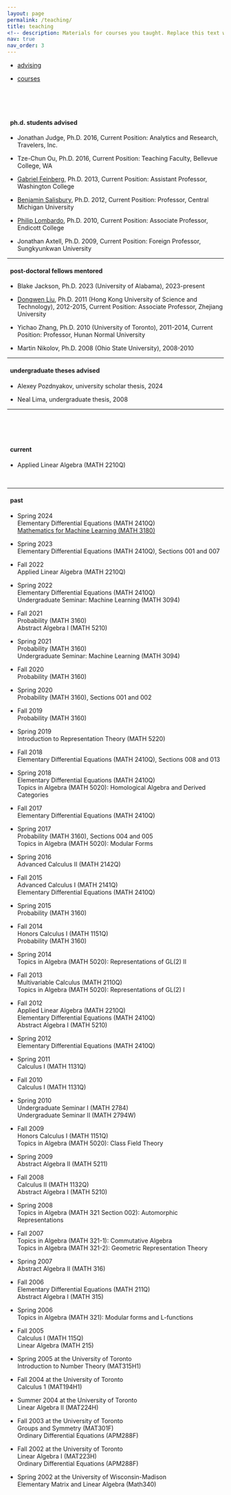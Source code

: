 ```yaml
---
layout: page
permalink: /teaching/
title: teaching
<!-- description: Materials for courses you taught. Replace this text with your description. -->
nav: true
nav_order: 3
---
```




<ul>
<li><p><a href="#ad">advising</a></p></li>
<li><p><a href="#ct">courses</a></p></li> 

</ul>

<a id="ad">
&nbsp;<br> &nbsp;<br> &nbsp;<br>

<h4>&nbsp; ph.d. students advised</h4>

<ul>

<li><p>Jonathan Judge</a>, Ph.D. 2016, Current Position: Analytics and Research,
Travelers, Inc.</p> </li>
<li><p>Tze-Chun Ou, Ph.D. 2016, Current Position: Teaching Faculty, Bellevue College, WA</p> </li>
<li><p><a href="https://www.washcoll.edu/people_departments/faculty/feinberg-gabe.php">Gabriel
Feinberg</a>, Ph.D. 2013, Current Position: Assistant
Professor, Washington College</p> </li>
<li><p><a href="http://people.cst.cmich.edu/salis1bt/">Benjamin
Salisbury</a>, Ph.D. 2012, Current Position: Professor, Central Michigan University</p> </li>  
<li><p><a href="https://www.endicott.edu/academics/schools/science-technology/faculty/p/philip-lombardo">Philip Lombardo</a>, Ph.D. 2010, Current Position: Associate
Professor, Endicott College</p> </li>
<li><p>Jonathan Axtell, Ph.D. 2009, Current Position: Foreign
Professor,
Sungkyunkwan University</p> </li>


</ul>

<hr>


<h4>&nbsp; post-doctoral fellows mentored</h4>

<ul>
<li><p>Blake Jackson</a>, Ph.D. 2023 (University of Alabama), 2023-present</p> </li>

<li><p><a href="https://person.zju.edu.cn/en/dwliu/850065.html">Dongwen Liu</a>, Ph.D. 2011 (Hong Kong University of Science and Technology), 2012-2015, Current Position: Associate Professor, Zhejiang University</p> </li>

<li>Yichao Zhang, Ph.D. 2010 (University of Toronto), 2011-2014, Current Position: Professor, Hunan Normal University</p> </li>  


<li><p>Martin Nikolov, Ph.D. 2008 (Ohio State University), 2008-2010</p> </li>


</ul>


<hr>


<h4>&nbsp; undergraduate theses advised</h4>

<ul>

<li><p>Alexey Pozdnyakov</a>, university scholar thesis, 2024</p> </li>

<li><p>Neal Lima</a>, undergraduate thesis, 2008</p> </li>

</ul>


<hr>

<a id="ct">
&nbsp;<br> &nbsp;<br> &nbsp;<br>


<h4>&nbsp; current</h4>
<ul>

<li><p>Applied Linear Algebra (MATH 2210Q)</p></li>
</ul>

<br>
<hr>

<h4>&nbsp; past</h4>

<ul>

<li><p>Spring 2024<br>
Elementary Differential Equations (MATH 2410Q)<br>
<a href="https://khlee-math.github.io/teaching/math3180s24/">Mathematics for Machine Learning (MATH 3180)</a></p></li>
 
<li><p>Spring 2023<br>
Elementary Differential Equations (MATH 2410Q), Sections 001 and 007</p></li>
  
<li><p>Fall 2022<br>
Applied Linear Algebra (MATH 2210Q)</p></li>
   
<li><p>Spring 2022<br>
Elementary Differential Equations (MATH 2410Q)<br>
Undergraduate Seminar: Machine Learning (MATH 3094)</p></li>
   
<li><p>Fall 2021<br>
Probability (MATH 3160)<br>
Abstract Algebra I (MATH 5210)</p></li>
  
<li><p>Spring 2021<br>
Probability (MATH 3160)<br>
Undergraduate Seminar: Machine Learning (MATH 3094)</p></li>


<li><p>Fall 2020<br>
Probability (MATH 3160)</p></li>


<li><p>Spring 2020<br>
Probability (MATH 3160), Sections 001 and 002</p></li>


<li><p>Fall 2019<br>
Probability (MATH 3160)</p></li>


<li><p>Spring 2019<br>
Introduction to Representation Theory (MATH 5220)</p></li>

<li><p>Fall 2018<br>
Elementary Differential Equations (MATH 2410Q), Sections 008 and 013</p></li>

<li><p>Spring 2018<br>
Elementary Differential Equations (MATH 2410Q)<br>
Topics in Algebra (MATH 5020): Homological Algebra and Derived Categories</p></li>

<li><p>Fall 2017<br>
Elementary Differential Equations (MATH 2410Q)</p></li>

<li><p>Spring 2017<br>
Probability (MATH 3160), Sections 004 and 005<br>
Topics in Algebra (MATH 5020): Modular Forms</p></li>


<li><p>Spring 2016<br>
Advanced Calculus II (MATH 2142Q)</p></li>


<li><p>Fall 2015<br>
Advanced Calculus I (MATH 2141Q)<br>
Elementary Differential Equations (MATH 2410Q)</p></li>


<li><p>Spring 2015<br>
Probability (MATH 3160)</p></li>



<li><p>Fall 2014<br>
Honors Calculus I (MATH 1151Q)<br>
Probability (MATH 3160)</p></li>

<li><p>Spring 2014<br>
Topics in Algebra (MATH 5020): Representations of GL(2) II</p></li>

<li><p>Fall 2013<br>
Multivariable Calculus (MATH 2110Q)<br>
Topics in Algebra (MATH 5020): Representations of GL(2) I</p></li>

<li><p>Fall 2012<br>
Applied Linear Algebra (MATH 2210Q)<br>
Elementary Differential Equations (MATH 2410Q)<br>
Abstract Algebra I (MATH 5210)</p></li>

<li><p>Spring 2012<br>
Elementary Differential Equations (MATH 2410Q)
</p></li>


<li><p>Spring 2011<br>
Calculus I (MATH 1131Q)
</p></li>

<li><p>Fall 2010<br>
Calculus I (MATH 1131Q)
</p></li>

<li><p>Spring 2010<br>
Undergraduate Seminar I (MATH 2784)<br>
Undergraduate Seminar II (MATH 2794W)
</p></li>


<li><p>Fall 2009<br>
Honors Calculus I (MATH 1151Q)<br>
Topics in Algebra (MATH 5020): Class Field Theory
</p></li>

<li><p>Spring 2009<br>
Abstract Algebra II (MATH 5211)</p></li>

<li><p>Fall 2008<br>
Calculus II (MATH 1132Q)<br>
Abstract Algebra I (MATH 5210)</p></li>

<li><p>Spring 2008<br>
Topics in Algebra (MATH 321 Section 002): Automorphic Representations</p></li>


<li><p>Fall 2007<br>
Topics in Algebra (MATH 321-1): Commutative Algebra<br>
Topics in Algebra (MATH 321-2): Geometric Representation Theory</p></li>


<li><p>Spring 2007<br>
Abstract Algebra II (MATH 316)</p></li>



<li><p>Fall 2006<br>
Elementary Differential Equations (MATH 211Q)<br>
Abstract Algebra I (MATH 315)</p></li>



<li><p>Spring 2006<br>
Topics in Algebra (MATH 321): Modular forms and L-functions</p></li>

<li><p>Fall 2005<br>
Calculus I (MATH 115Q)<br>
Linear Algebra (MATH 215)</p></li>

<li><p>Spring 2005 at the University of Toronto<br>
Introduction to Number Theory (MAT315H1)</p></li>

<li><p>Fall 2004 at the University of Toronto<br>
Calculus 1 (MAT194H1)</p></li>

<li><p>Summer 2004 at the University of Toronto<br>
Linear Algebra II (MAT224H)
</p></li>

<li><p>Fall 2003 at the University of Toronto<br>
Groups and Symmetry (MAT301F)<br>
Ordinary Differential Equations (APM288F)
</p></li>


<li><p>Fall 2002 at the University of Toronto<br>
Linear Algebra I (MAT223H)<br>
Ordinary Differential Equations (APM288F)
</p></li>

<li><p>Spring 2002 at the University of Wisconsin-Madison <br>
Elementary Matrix and Linear Algebra (Math340)</p></li>

</ul>
